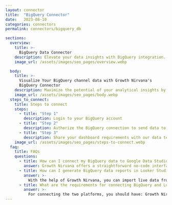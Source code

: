 ```yaml
---
layout: connector
title:  "BigQuery Connector"
date:   2023-08-10
categories: connectors
permalink: connectors/bigquery_db

sections:
  overview:
    title: >-
      BigQuery Data Connector
    description: Elevate your data insights with BigQuery integration. Seamlessly blend your comprehensive analytical data with Looker Studio's capabilities, transforming raw data into strategic insights that guide your decision-making.
    image_url: /assets/images/seo_pages/overview.webp

  body:
    title: >-
      Visualize Your BigQuery channel data with Growth Nirvana's
      BigQuery Connector
    description: Maximize the potential of your analytical insights by integrating BigQuery with Looker Studio's data visualization prowess.
    image_url: /assets/images/seo_pages/body.webp
  steps_to_connect:
    title: Steps to connect
    steps:
      - title: "Step 1"
        description: Login to your BigQuery account
      - title: "Step 2"
        description: Authorize the BigQuery connection to send data to Growth Nirvana
      - title: "Step 3"
        description: Share your dashboard requirements with our data team. We will build the report for you.
    image_url: /assets/images/seo_pages/steps-to-connect.webp
  faq:
    title: FAQs
    questions:
      - title: How can I connect my BigQuery data to Google Data Studio/Looker Studio?
        answer: Growth Nirvana offers a straightforward no-code interface to connect to BigQuery data sources.
      - title: How can I generate BigQuery data reports in Looker Studio?
        answer: >-
          With the help of Growth Nirvana, you can import live data from BigQuery into Looker Studio. These data can be viewed in charts, tables, and dashboards to generate branded reports that can be shared instantly.
      - title: What are the requirements for connecting BigQuery and Looker Studio?
        answer: >-
          For connecting the two platforms, you should have: Growth Nirvana Account and BigQuery Ads Account
---
```

